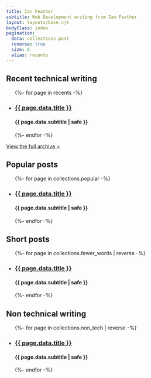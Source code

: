```yaml
---
title: Ian Feather
subtitle: Web Development writing from Ian Feather
layout: layouts/base.njk
bodyClass: index
pagination:
  data: collections.post
  reverse: true
  size: 6
  alias: recents
---
```



## Recent technical writing

<div class="index-section">
  <ul>
  {%- for page in recents -%}
    <li>
      <h3 class="index-title">
        <a href="{{ page.url }}">{{ page.data.title }}</a>
      </h3>
      <h4 class="index-subtitle">{{ page.data.subtitle | safe }}</h4>
    </li>
  {%- endfor -%}
  </ul>
  <a class="index-see-more" href="/archive">View the full archive ></a>
</div>


## Popular posts
<div class="index-section">
  <ul>
  {%- for page in collections.popular -%}
    <li>
      <h3 class="index-title">
        <a href="{{ page.url }}">{{ page.data.title }}</a>
      </h3>
      <h4 class="index-subtitle">{{ page.data.subtitle | safe }}</h4>
    </li>
  {%- endfor -%}
  </ul>
</div>

## Short posts

<div class="index-section">
  <ul>
  {%- for page in collections.fewer_words | reverse -%}
    <li>
      <h3 class="index-title">
        <a href="{{ page.url }}">{{ page.data.title }}</a>
      </h3>
      <h4 class="index-subtitle">{{ page.data.subtitle | safe }}</h4>
    </li>
  {%- endfor -%}
  </ul>
</div>

## Non technical writing

<div class="index-section">
  <ul>
  {%- for page in collections.non_tech | reverse -%}
    <li>
      <h3 class="index-title">
        <a href="{{ page.url }}">{{ page.data.title }}</a>
      </h3>
      <h4 class="index-subtitle">{{ page.data.subtitle | safe }}</h4>
    </li>
  {%- endfor -%}
  </ul>
</div>
